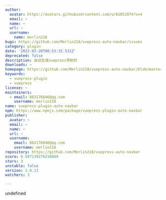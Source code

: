 ```yaml
---
author:
  avatar: https://avatars.githubusercontent.com/u/61051874?v=4
  email: ~
  name: ~
  url: ~
  username:
    name: merlin218
bugs: https://github.com/Merlin218/vuepress-auto-navbar/issues
category: plugin
date: '2022-03-20T00:53:35.531Z'
deprecated: false
description: 自动生成vuepress导航栏
downloads: ~
homepage: https://github.com/Merlin218/vuepress-auto-navbar/blob/master/README.md
keywords:
  - vuepress-plugin
  - vuepress
license: ~
maintainers:
  - email: 863176846@qq.com
    username: merlin218
name: vuepress-plugin-auto-navbar
npm: https://www.npmjs.com/package/vuepress-plugin-auto-navbar
publisher:
  avatar: ~
  email: ~
  name: ~
  url: ~
  username:
    email: 863176846@qq.com
    username: merlin218
repository: https://github.com/Merlin218/vuepress-auto-navbar
score: 0.507139276216889
stars: 3
unstable: false
version: 1.0.13
watchers: 3

---
```


undefined